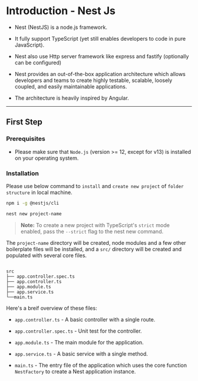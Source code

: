 # Introduction - Nest Js

- Nest (NestJS) is a node.js framework.

- It fully support TypeScript (yet still enables developers to code in pure JavaScript).

- Nest also use Http server framework like express and fastify (optionally can be configured)

- Nest provides an out-of-the-box application architecture which allows developers and teams to create highly testable, scalable, loosely coupled, and easily maintainable applications.

- The architecture is heavily inspired by Angular.

---

## First Step

### **Prerequisites**

- Please make sure that `Node.js` (version >= 12, except for v13) is installed on your operating system.

### **Installation**

Please use below command to `install` and `create new project` of `folder structure` in local machine.

```bash
npm i -g @nestjs/cli

nest new project-name
```

> **Note:** To create a new project with TypeScript's `strict` mode enabled, pass the `--strict` flag to the nest new command.

The `project-name` directory will be created, node modules and a few other boilerplate files will be installed, and a `src/` directory will be created and populated with several core files.

```

src
├── app.controller.spec.ts
├── app.controller.ts
├── app.module.ts
├── app.service.ts
└──main.ts

```

Here's a breif overview of these files:

- `app.controller.ts` - A basic controller with a single route.

- `app.controller.spec.ts` - Unit test for the controller.

- `app.module.ts` - The main module for the application.

- `app.service.ts` - A basic service with a single method.

- `main.ts` - The entry file of the application which uses the core function `NestFactory` to create a Nest application instance.
